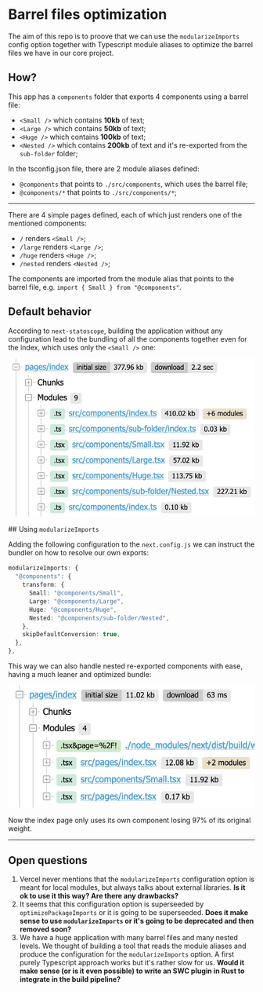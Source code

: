 # Barrel files optimization

The aim of this repo is to proove that we can use the `modularizeImports` config
option together with Typescript module aliases to optimize the barrel files we
have in our core project.

## How?

This app has a `components` folder that exports 4 components using a barrel file:

- `<Small />` which contains **10kb** of text;
- `<Large />` which contains **50kb** of text;
- `<Huge />` which contains **100kb** of text;
- `<Nested />` which contains **200kb** of text and it's re-exported from the `sub-folder` folder;

In the tsconfig.json file, there are 2 module aliases defined:

- `@components` that points to `./src/components`, which uses the barrel file;
- `@components/*` that points to `./src/components/*`;

---

There are 4 simple pages defined, each of which just renders one of the mentioned components:

- `/` renders `<Small />`;
- `/large` renders `<Large />`;
- `/huge` renders `<Huge />`;
- `/nested` renders `<Nested />`;

The components are imported from the module alias that points to the barrel file, e.g. `import { Small } from "@components"`.

## Default behavior

According to `next-statoscope`, building the application without any configuration lead to the bundling of all the components together even for the index, which uses only the `<Small />` one:

![default-build](./public/default-build.jpg)

## Using `modularizeImports`

Adding the following configuration to the `next.config.js` we can instruct the bundler on how to resolve our own exports:

```typescript
modularizeImports: {
  "@components": {
    transform: {
      Small: "@components/Small",
      Large: "@components/Large",
      Huge: "@components/Huge",
      Nested: "@components/sub-folder/Nested",
    },
    skipDefaultConversion: true,
  },
},
```

This way we can also handle nested re-exported components with ease, having a much leaner and optimized bundle:

![optimized-build](./public/optimized-build.jpg)

Now the index page only uses its own component losing 97% of its original weight.

---

## Open questions

1. Vercel never mentions that the `modularizeImports` configuration option is meant for local modules, but always talks about external libraries.
   **Is it ok to use it this way? Are there any drawbacks?**
2. It seems that this configuration option is superseeded by `optimizePackageImports` or it is going to be superseeded.
   **Does it make sense to use `modularizeImports` or it's going to be deprecated and then removed soon?**
3. We have a huge application with many barrel files and many nested levels. We thought of building a tool that reads the module aliases and produce the configuration for the `modularizeImports` option. A first purely Typescript approach works but it's rather slow for us.
   **Would it make sense (or is it even possible) to write an SWC plugin in Rust to integrate in the build pipeline?**
